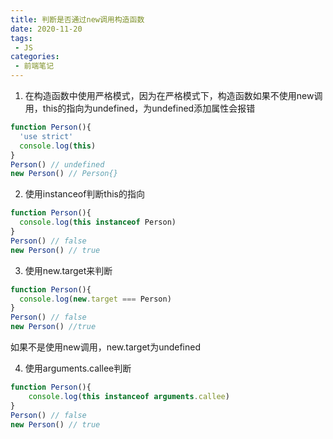 ```yaml
---
title: 判断是否通过new调用构造函数
date: 2020-11-20
tags:
 - JS
categories:
 - 前端笔记
---
```

1. 在构造函数中使用严格模式，因为在严格模式下，构造函数如果不使用new调用，this的指向为undefined，为undefined添加属性会报错
```js
function Person(){
  'use strict'
  console.log(this) 
}
Person() // undefined
new Person() // Person{}
```
2. 使用instanceof判断this的指向
```js
function Person(){
  console.log(this instanceof Person)
}
Person() // false
new Person() // true
```
3. 使用new.target来判断
```js
function Person(){
  console.log(new.target === Person)
}
Person() // false
new Person() //true
```
如果不是使用new调用，new.target为undefined

4. 使用arguments.callee判断

 ```js
 function Person(){
     console.log(this instanceof arguments.callee)
 }
 Person() // false
 new Person() // true
 ```